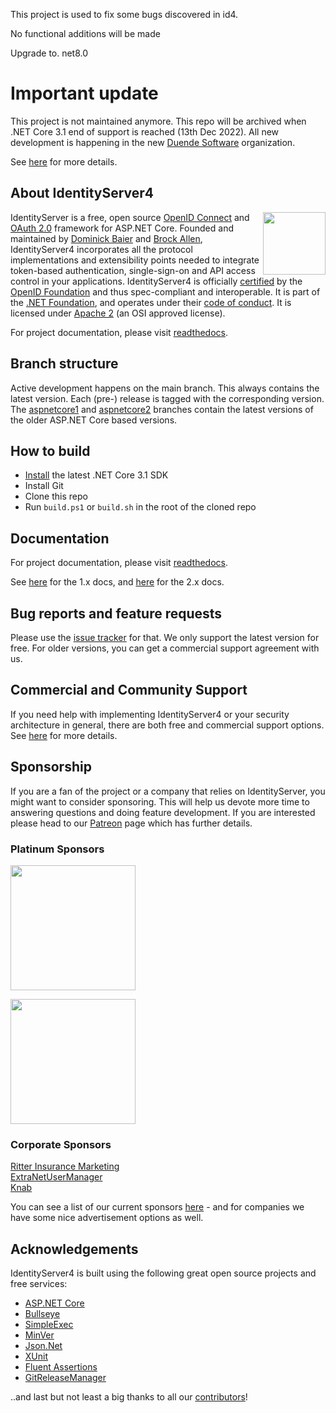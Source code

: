 

This project is used to fix some bugs discovered in id4.

No functional additions will be made

Upgrade  to. net8.0



# Important update
This project is not maintained anymore. This repo will be archived when .NET Core 3.1 end of support is reached (13th Dec 2022). All new development is happening in the new [Duende Software](https://github.com/duendesoftware) organization. 

See [here](https://duendesoftware.com/products/identityserver) for more details.

## About IdentityServer4
[<img align="right" width="100px" src="https://dotnetfoundation.org/img/logo_big.svg" />](https://dotnetfoundation.org/projects?searchquery=IdentityServer&type=project)

IdentityServer is a free, open source [OpenID Connect](http://openid.net/connect/) and [OAuth 2.0](https://tools.ietf.org/html/rfc6749) framework for ASP.NET Core.
Founded and maintained by [Dominick Baier](https://twitter.com/leastprivilege) and [Brock Allen](https://twitter.com/brocklallen), IdentityServer4 incorporates all the protocol implementations and extensibility points needed to integrate token-based authentication, single-sign-on and API access control in your applications.
IdentityServer4 is officially [certified](https://openid.net/certification/) by the [OpenID Foundation](https://openid.net) and thus spec-compliant and interoperable.
It is part of the [.NET Foundation](https://www.dotnetfoundation.org/), and operates under their [code of conduct](https://www.dotnetfoundation.org/code-of-conduct). It is licensed under [Apache 2](https://opensource.org/licenses/Apache-2.0) (an OSI approved license).

For project documentation, please visit [readthedocs](https://identityserver4.readthedocs.io).

## Branch structure
Active development happens on the main branch. This always contains the latest version. Each (pre-) release is tagged with the corresponding version. The [aspnetcore1](https://github.com/IdentityServer/IdentityServer4/tree/aspnetcore1) and [aspnetcore2](https://github.com/IdentityServer/IdentityServer4/tree/aspnetcore2) branches contain the latest versions of the older ASP.NET Core based versions.

## How to build

* [Install](https://www.microsoft.com/net/download/core#/current) the latest .NET Core 3.1 SDK
* Install Git
* Clone this repo
* Run `build.ps1` or `build.sh` in the root of the cloned repo

## Documentation
For project documentation, please visit [readthedocs](https://identityserver4.readthedocs.io).

See [here](http://docs.identityserver.io/en/aspnetcore1/) for the 1.x docs, and [here](http://docs.identityserver.io/en/aspnetcore2/) for the 2.x docs.

## Bug reports and feature requests
Please use the [issue tracker](https://github.com/IdentityServer/IdentityServer4/issues) for that. We only support the latest version for free. For older versions, you can get a commercial support agreement with us.

## Commercial and Community Support
If you need help with implementing IdentityServer4 or your security architecture in general, there are both free and commercial support options.
See [here](https://identityserver4.readthedocs.io/en/latest/intro/support.html) for more details.

## Sponsorship
If you are a fan of the project or a company that relies on IdentityServer, you might want to consider sponsoring.
This will help us devote more time to answering questions and doing feature development. If you are interested please head to our [Patreon](https://www.patreon.com/identityserver) page which has further details.

### Platinum Sponsors
[<img src="https://user-images.githubusercontent.com/1454075/62819413-39550c00-bb55-11e9-8f2f-a268c3552c71.png" width="200">](https://udelt.no)

[<img src="https://user-images.githubusercontent.com/1454075/66454740-fb973580-ea68-11e9-9993-6c1014881528.png" width="200">](https://github.com/dotnet-at-microsoft)

### Corporate Sponsors
[Ritter Insurance Marketing](https://www.ritterim.com)  
[ExtraNetUserManager](https://www.extranetusermanager.com/)  
[Knab](https://www.knab.nl/)

You can see a list of our current sponsors [here](https://github.com/IdentityServer/IdentityServer4/blob/main/SPONSORS.md) - and for companies we have some nice advertisement options as well.

## Acknowledgements
IdentityServer4 is built using the following great open source projects and free services:

* [ASP.NET Core](https://github.com/dotnet/aspnetcore)
* [Bullseye](https://github.com/adamralph/bullseye)
* [SimpleExec](https://github.com/adamralph/simple-exec)
* [MinVer](https://github.com/adamralph/minver)
* [Json.Net](http://www.newtonsoft.com/json)
* [XUnit](https://xunit.github.io/)
* [Fluent Assertions](http://www.fluentassertions.com/)
* [GitReleaseManager](https://github.com/GitTools/GitReleaseManager)

..and last but not least a big thanks to all our [contributors](https://github.com/IdentityServer/IdentityServer4/graphs/contributors)!
